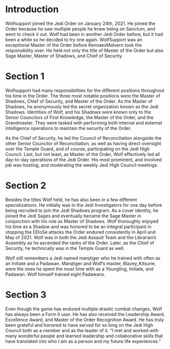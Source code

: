 # Introduction

Wolfsupport joined the Jedi Order on January 24th, 2021.
He joined the Order because he saw multiple people he knew being on Sanctum, and went to check it out.
Wolf had been in another Jedi Order before, but it had been a while so he decided to try one again.
WolfSupport was an exceptional Master of the Order before KennaexMalvern took the responsibility over.
He held not only the title of Master of the Order but also Sage Master, Master of Shadows, and Chief of Security.

# Section 1

Wolfsupport had many responsibilities for the different positions throughout his time in the Order.
The three most notable positions were the Master of Shadows, Chief of Security, and Master of the Order.
As the Master of Shadows, he anonymously led the secret organization known as the Jedi Shadows.
Identities of Wolf, and his Shadows were known only to the Senior Councilors of First Knowledge, the Master of the Order, and the Grandmaster.
They were tasked with performing both internal and external intelligence operations to maintain the security of the Order.

As the Chief of Security, he led the Council of Reconciliation alongside the other Senior Councilor of Reconciliation, as well as having direct oversight over the Temple Guard, and of course, participating on the Jedi High Council.
Last, but not least, as Master of the Order, Wolf effectively led all day-to-day operations of the Jedi Order.
His most prominent, and involved job was hosting, and moderating the weekly Jedi High Council meetings.

# Section 2

Besides the titles Wolf held, he has also been in a few different specializations.
He initially was in the Jedi Investigators for one day before being recruited to join the Jedi Shadows program.
As a cover identity, he joined the Jedi Sages and eventually became the Sage Master in conjunction with his role as Master of Shadows.
Wolf thoroughly enjoyed his time as a Shadow and was honored to be an integral participant in stopping the DDoSe attacks the Order endured consistently in April and May of 2021.
Wolf was in both the Jedi Assault Team and the Librarian’s Assembly as he ascended the ranks of the Order.
Later, as the Chief of Security, he technically was in the Temple Guard as well.

Wolf still remembers a Jedi named marqtiger who he trained with often as an Initiate and a Padawan.
Marqtiger and Wolf’s master, Blazey_Kitsune, were the ones he spent the most time with as a Youngling, Initiate, and Padawan.
Wolf himself trained eight Padawans.

# Section 3

Even though the game has endured multiple drastic combat changes, Wolf has always been a Form II user.
He has also received the Leadership Award, Excellence Award, and Master of the Order Recognition Award.
He has truly been grateful and honored to have served for so long on the Jedi High Council both as a member and as the leader of it.
“I met and worked with many wonderful people and learned leadership and collaborative skills that have translated into who I am as a person and my future life experiences.”
